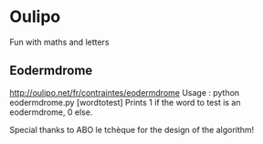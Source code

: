 # Oulipo
Fun with maths and letters

## Eodermdrome
http://oulipo.net/fr/contraintes/eodermdrome
Usage : python eodermdrome.py [wordtotest]
Prints 1 if the word to test is an eodermdrome,
0 else.

Special thanks to ABO le tchèque for the design of the algorithm!
